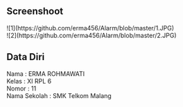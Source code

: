 <h2>Screenshoot</h2>
![1](https://github.com/erma456/Alarm/blob/master/1.JPG) <br>
![2](https://github.com/erma456/Alarm/blob/master/2.JPG)<br>

<h2>Data Diri</h2>
<p>
Nama    : ERMA ROHMAWATI <br>
Kelas   : XI RPL 6 <br>
Nomor   : 11 <br>
Nama Sekolah  : SMK Telkom Malang
</p>
